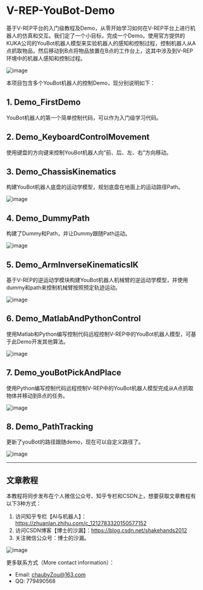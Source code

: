 # V-REP-YouBot-Demo
基于V-REP平台的入门级教程及Demo，从零开始学习如何在V-REP平台上进行机器人的仿真和交互。我们定了一个小目标，完成一个Demo。使用官方提供的KUKA公司的YouBot机器人模型来实验机器人的感知和控制过程，控制机器人从A点抓取物品，然后移动到B点将物品放置在B点的工作台上，这其中涉及到V-REP环境中的机器人感知和控制过程。

![image](https://github.com/chauby/V-REP-YouBot-Demo/blob/master/Kuka-YouBot.png)



本项目包含多个YouBot机器人的控制Demo，现分别说明如下：

## 1. Demo_FirstDemo

YouBot机器人的第一个简单控制代码，可以作为入门级学习代码。



## 2. Demo_KeyboardControlMovement

使用键盘的方向键来控制YouBot机器人向“前、后、左、右”方向移动。



## 3. Demo_ChassisKinematics

构建YouBot机器人底盘的运动学模型，规划底盘在地面上的运动路径Path。

![image](https://github.com/chauby/V-REP-YouBot-Demo/blob/master/3_Demo_ChassisKinematics/YouBotPathDemo.gif)



## 4. Demo_DummyPath

构建了Dummy和Path，并让Dummy跟随Path运动。

![image](https://github.com/chauby/V-REP-YouBot-Demo/blob/master/4_Demo_DummyPath/DummyPathDemo.gif)



## 5. Demo_ArmInverseKinematicsIK

基于V-REP的逆运动学模块构建YouBot机器人机械臂的逆运动学模型，并使用dummy和path来控制机械臂按照预定轨迹运动。

![image](https://github.com/chauby/V-REP-YouBot-Demo/blob/master/5_Demo_ArmInverseKinematicsIK/ArmIKDemo.gif)



## 6. Demo_MatlabAndPythonControl

使用Matlab和Python编写控制代码远程控制V-REP中的YouBot机器人模型，可基于此Demo开发其他算法。

![image](https://github.com/chauby/V-REP-YouBot-Demo/blob/master/6_Demo_MatlabAndPythonControl/MatlabPythonVREP.gif)


## 7. Demo_youBotPickAndPlace

使用Python编写控制代码远程控制V-REP中的YouBot机器人模型完成从A点抓取物体并移动到B点的任务。

![image](https://github.com/chauby/V-REP-YouBot-Demo/blob/master/7_Demo_youBotPickAndPlace/youBotPickAndPlace.gif)



## 8. Demo_PathTracking

更新了youBot的路径跟随demo，现在可以自定义路径了。

![image](https://github.com/chauby/V-REP-YouBot-Demo/blob/master/8_Demo_youBotTrackingPath/path_tracking.gif)



---

## 文章教程

本教程将同步发布在个人微信公众号、知乎专栏和CSDN上，想要获取文章教程有以下3种方式：
1. 访问知乎专栏【AI与机器人】：https://zhuanlan.zhihu.com/c_1212783320150577152
2. 访问CSDN博客【博士的沙漏】：https://blog.csdn.net/shakehands2012
3. 关注微信公众号：博士的沙漏。

![image](https://github.com/chauby/V-REP-YouBot-Demo/blob/master/qrcode.jpg)

更多联系方式（More contact information）：
- Email: chaubyZou@163.com
- QQ: 779490568

